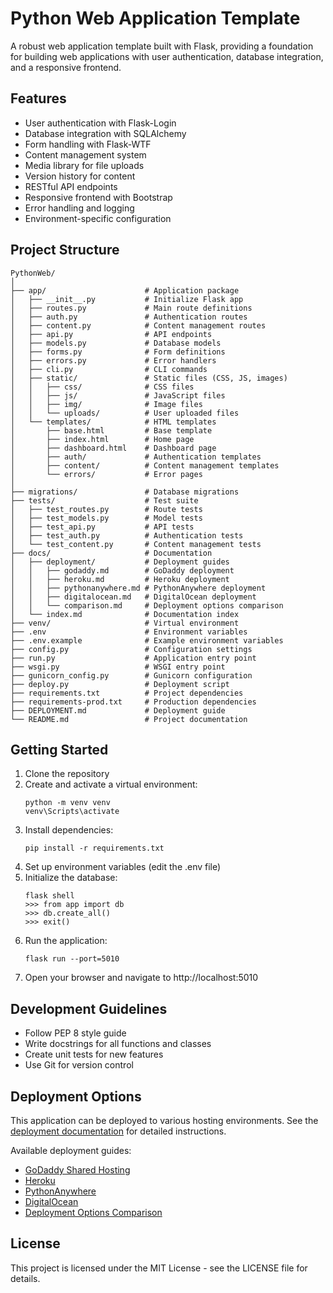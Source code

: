 # Python Web Application Template

A robust web application template built with Flask, providing a foundation for building web applications with user authentication, database integration, and a responsive frontend.

## Features

- User authentication with Flask-Login
- Database integration with SQLAlchemy
- Form handling with Flask-WTF
- Content management system
- Media library for file uploads
- Version history for content
- RESTful API endpoints
- Responsive frontend with Bootstrap
- Error handling and logging
- Environment-specific configuration

## Project Structure

```
PythonWeb/
│
├── app/                      # Application package
│   ├── __init__.py           # Initialize Flask app
│   ├── routes.py             # Main route definitions
│   ├── auth.py               # Authentication routes
│   ├── content.py            # Content management routes
│   ├── api.py                # API endpoints
│   ├── models.py             # Database models
│   ├── forms.py              # Form definitions
│   ├── errors.py             # Error handlers
│   ├── cli.py                # CLI commands
│   ├── static/               # Static files (CSS, JS, images)
│   │   ├── css/              # CSS files
│   │   ├── js/               # JavaScript files
│   │   ├── img/              # Image files
│   │   └── uploads/          # User uploaded files
│   └── templates/            # HTML templates
│       ├── base.html         # Base template
│       ├── index.html        # Home page
│       ├── dashboard.html    # Dashboard page
│       ├── auth/             # Authentication templates
│       ├── content/          # Content management templates
│       └── errors/           # Error pages
│
├── migrations/               # Database migrations
├── tests/                    # Test suite
│   ├── test_routes.py        # Route tests
│   ├── test_models.py        # Model tests
│   ├── test_api.py           # API tests
│   ├── test_auth.py          # Authentication tests
│   └── test_content.py       # Content management tests
├── docs/                     # Documentation
│   ├── deployment/           # Deployment guides
│   │   ├── godaddy.md        # GoDaddy deployment
│   │   ├── heroku.md         # Heroku deployment
│   │   ├── pythonanywhere.md # PythonAnywhere deployment
│   │   ├── digitalocean.md   # DigitalOcean deployment
│   │   └── comparison.md     # Deployment options comparison
│   └── index.md              # Documentation index
├── venv/                     # Virtual environment
├── .env                      # Environment variables
├── .env.example              # Example environment variables
├── config.py                 # Configuration settings
├── run.py                    # Application entry point
├── wsgi.py                   # WSGI entry point
├── gunicorn_config.py        # Gunicorn configuration
├── deploy.py                 # Deployment script
├── requirements.txt          # Project dependencies
├── requirements-prod.txt     # Production dependencies
├── DEPLOYMENT.md             # Deployment guide
└── README.md                 # Project documentation
```

## Getting Started

1. Clone the repository
2. Create and activate a virtual environment:
   ```
   python -m venv venv
   venv\Scripts\activate
   ```
3. Install dependencies:
   ```
   pip install -r requirements.txt
   ```
4. Set up environment variables (edit the .env file)
5. Initialize the database:
   ```
   flask shell
   >>> from app import db
   >>> db.create_all()
   >>> exit()
   ```
6. Run the application:
   ```
   flask run --port=5010
   ```
7. Open your browser and navigate to http://localhost:5010

## Development Guidelines

- Follow PEP 8 style guide
- Write docstrings for all functions and classes
- Create unit tests for new features
- Use Git for version control

## Deployment Options

This application can be deployed to various hosting environments. See the [deployment documentation](docs/deployment/README.md) for detailed instructions.

Available deployment guides:

- [GoDaddy Shared Hosting](docs/deployment/godaddy.md)
- [Heroku](docs/deployment/heroku.md)
- [PythonAnywhere](docs/deployment/pythonanywhere.md)
- [DigitalOcean](docs/deployment/digitalocean.md)
- [Deployment Options Comparison](docs/deployment/comparison.md)

## License

This project is licensed under the MIT License - see the LICENSE file for details.
